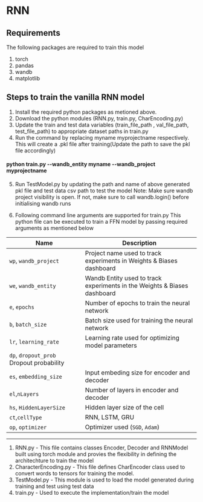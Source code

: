 # RNN

## Requirements
The following packages are required to train this model
1. torch
2. pandas
3. wandb
4. matplotlib

## Steps to train the vanilla RNN model
1. Install the required python packages as metioned above. 
2. Download the python modules (RNN.py, train.py, CharEncoding.py)
3. Update the train and test data variables (train_file_path , val_file_path, test_file_path) to appropriate dataset paths in train.py
4. Run the command by replacing myname myprojectname respectively. This will create a .pkl file after training(Update the path to save the pkl file accordingly)
#### python train.py --wandb_entity myname --wandb_project myprojectname
5. Run TestModel.py by updating the path and name of above generated pkl file and test data csv path to test the model
Note: Make sure wandb project visibility is open. If not, make sure to call wandb.login() before initialising wandb runs

5. Following command line arguments are supported for train.py
This python file can be executed to train a FFN model by passing required arguments as mentioned below

| Name                | Description                                                                           |
|---------------------|---------------------------------------------------------------------------------------|
| `wp`, `wandb_project` | Project name used to track experiments in Weights & Biases dashboard                |
| `we`, `wandb_entity`  | Wandb Entity used to track experiments in the Weights & Biases dashboard             |
| `e`, `epochs`          | Number of epochs to train the neural network                                         |
| `b`, `batch_size`      | Batch size used for training the neural network                                      |
| `lr`, `learning_rate`  | Learning rate used for optimizing model parameters                                    |
| `dp`, `dropout_prob`    Dropout probability                                     |
|`es`, `embedding_size`        | Input embeding size for encoder and decoder                                                                     |
|`el`,`nLayers`   | Number of layers in encoder and decoder                                                    |
| `hs`, `HiddenLayerSize`      | Hidden layer size of the cell                      |
|`ct`,`cellType`| RNN, LSTM, GRU|
| `op`, `optimizer`      | Optimizer used (`SGD`, `Adam`)                       |


---------------------------------------------------------

1. RNN.py - This file contains classes Encoder, Decoder and RNNModel built using torch module and provies the flexibility in defining the architechture to train the model
2. CharacterEncoding.py - This file defines CharEncoder class used to convert words to tensors for training the model.
3. TestModel.py - This module is used to load the model generated during training and test using test data
4. train.py - Used to execute the implementation/train the model

